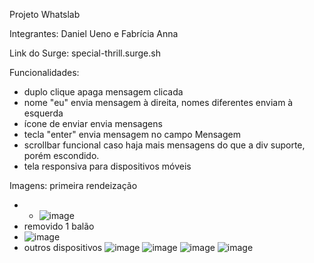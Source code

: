 Projeto Whatslab

Integrantes: Daniel Ueno e Fabrícia Anna

Link do Surge: special-thrill.surge.sh

Funcionalidades: 
- duplo clique apaga mensagem clicada
- nome "eu" envia mensagem à direita, nomes diferentes enviam à esquerda
- ícone de enviar envia mensagens
- tecla "enter" envia mensagem no campo Mensagem
- scrollbar funcional caso haja mais mensagens do que a div suporte, porém escondido.
- tela responsiva para dispositivos móveis

Imagens:
primeira rendeização
- - ![image](https://user-images.githubusercontent.com/81266120/117578511-19090700-b0c5-11eb-8f37-a6f3fae6c766.png)
- removido 1 balão
- ![image](https://user-images.githubusercontent.com/81266120/117578477-e52de180-b0c4-11eb-954b-8d5897dcdc0a.png)
- outros dispositivos
![image](https://user-images.githubusercontent.com/81266120/117578484-f1b23a00-b0c4-11eb-9ab5-8758be0d91ed.png)
![image](https://user-images.githubusercontent.com/81266120/117578486-f676ee00-b0c4-11eb-8f1f-e6eb56d5c939.png)
![image](https://user-images.githubusercontent.com/81266120/117578493-fd9dfc00-b0c4-11eb-880c-976d7ba6f4f9.png)
![image](https://user-images.githubusercontent.com/81266120/117578497-0393dd00-b0c5-11eb-8dea-1b505574b22c.png)

